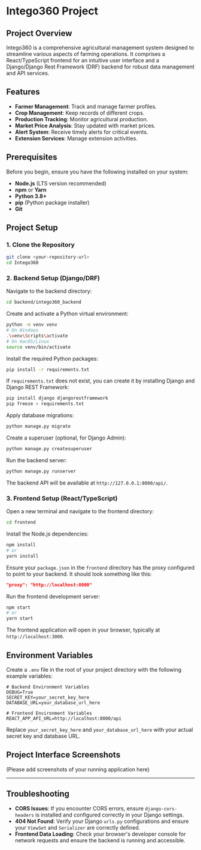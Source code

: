 # Intego360 Project

## Project Overview

Intego360 is a comprehensive agricultural management system designed to streamline various aspects of farming operations. It comprises a React/TypeScript frontend for an intuitive user interface and a Django/Django Rest Framework (DRF) backend for robust data management and API services.

## Features

*   **Farmer Management**: Track and manage farmer profiles.
*   **Crop Management**: Keep records of different crops.
*   **Production Tracking**: Monitor agricultural production.
*   **Market Price Analysis**: Stay updated with market prices.
*   **Alert System**: Receive timely alerts for critical events.
*   **Extension Services**: Manage extension activities.

## Prerequisites

Before you begin, ensure you have the following installed on your system:

*   **Node.js** (LTS version recommended)
*   **npm** or **Yarn**
*   **Python 3.8+**
*   **pip** (Python package installer)
*   **Git**

## Project Setup

### 1. Clone the Repository

```bash
git clone <your-repository-url>
cd Intego360
```

### 2. Backend Setup (Django/DRF)

Navigate to the backend directory:

```bash
cd backend/intego360_backend
```

Create and activate a Python virtual environment:

```bash
python -m venv venv
# On Windows
.\venv\Scripts\activate
# On macOS/Linux
source venv/bin/activate
```

Install the required Python packages:

```bash
pip install -r requirements.txt
```

If `requirements.txt` does not exist, you can create it by installing Django and Django REST Framework:

```bash
pip install django djangorestframework
pip freeze > requirements.txt
```

Apply database migrations:

```bash
python manage.py migrate
```

Create a superuser (optional, for Django Admin):

```bash
python manage.py createsuperuser
```

Run the backend server:

```bash
python manage.py runserver
```

The backend API will be available at `http://127.0.0.1:8000/api/`.

### 3. Frontend Setup (React/TypeScript)

Open a new terminal and navigate to the frontend directory:

```bash
cd frontend
```

Install the Node.js dependencies:

```bash
npm install
# or
yarn install
```

Ensure your `package.json` in the `frontend` directory has the proxy configured to point to your backend. It should look something like this:

```json
"proxy": "http://localhost:8000"
```

Run the frontend development server:

```bash
npm start
# or
yarn start
```

The frontend application will open in your browser, typically at `http://localhost:3000`.

## Environment Variables

Create a `.env` file in the root of your project directory with the following example variables:

```plaintext
# Backend Environment Variables
DEBUG=True
SECRET_KEY=your_secret_key_here
DATABASE_URL=your_database_url_here

# Frontend Environment Variables
REACT_APP_API_URL=http://localhost:8000/api
```

Replace `your_secret_key_here` and `your_database_url_here` with your actual secret key and database URL.

## Project Interface Screenshots

(Please add screenshots of your running application here)

---

## Troubleshooting

*   **CORS Issues**: If you encounter CORS errors, ensure `django-cors-headers` is installed and configured correctly in your Django settings.
*   **404 Not Found**: Verify your Django `urls.py` configurations and ensure your `ViewSet` and `Serializer` are correctly defined.
*   **Frontend Data Loading**: Check your browser's developer console for network requests and ensure the backend is running and accessible. 